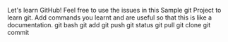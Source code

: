 Let's learn GitHub!
Feel free to use the issues in this Sample git Project to learn git.
Add commands you learnt and are useful so that this is like a documentation.
git bash
git add
git push
git status
git pull
git clone git commit